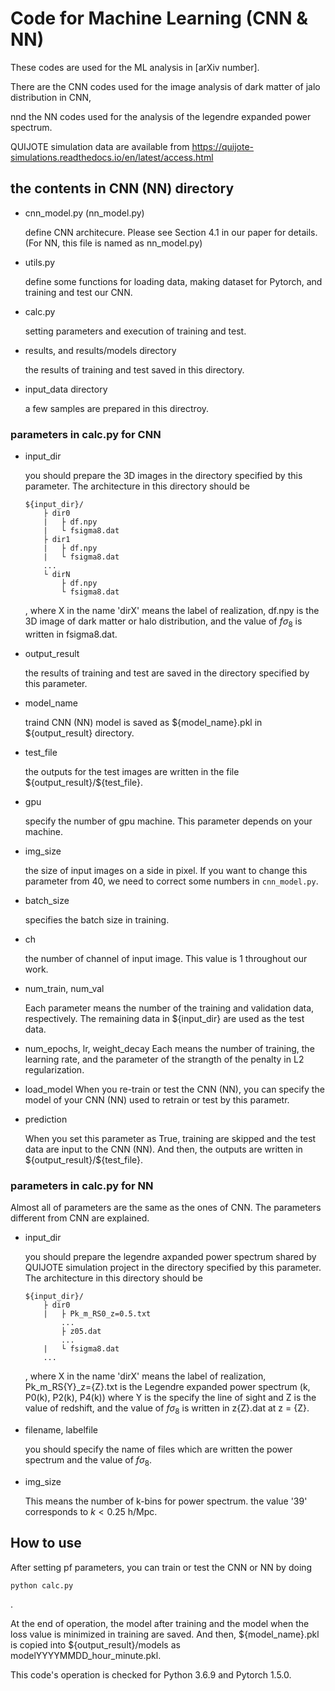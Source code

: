 # Code for Machine Learning (CNN & NN)

These codes are used for the ML analysis in [arXiv number].

There are the CNN codes used for the image analysis of dark matter of jalo distribution in CNN,

nnd the NN codes used for the analysis of the legendre expanded power spectrum.

QUIJOTE simulation data are available from https://quijote-simulations.readthedocs.io/en/latest/access.html

## the contents in CNN (NN) directory

- cnn_model.py (nn_model.py)

    define CNN architecure. Please see Section 4.1 in our paper for details. (For NN, this file is named as nn_model.py)

- utils.py

  define some functions for loading data, making dataset for Pytorch,  and training and test our CNN.

- calc.py

    setting parameters and execution of training and test.

- results, and results/models directory

    the results of training and test saved in this directory.

- input_data directory

    a few samples are prepared in this directroy.


### parameters in calc.py for CNN

- input_dir

    you should prepare the 3D images in the directory specified by this parameter. The architecture in this directory should be

    ```
    ${input_dir}/
        ├ dir0
        |   ├ df.npy
        |   └ fsigma8.dat
        ├ dir1
        |   ├ df.npy
        |   └ fsigma8.dat
        ...
        └ dirN
            ├ df.npy
            └ fsigma8.dat
    ```

    , where X in the name 'dirX' means the label of realization, df.npy is the 3D image of dark matter or halo distribution, and the value of $f\sigma_8$ is written in fsigma8.dat.

- output_result

    the results of training and test are saved in the directory specified by this parameter.

- model_name

    traind CNN (NN) model is saved as ${model_name}.pkl in ${output_result} directory.

- test_file

    the outputs for the test images are written in the file \${output_result}/\${test_file}.

- gpu

    specify the number of gpu machine. This parameter depends on your machine.

- img_size

    the size of input images on a side in pixel. If you want to change this parameter from 40, we need to correct some numbers in `cnn_model.py`.

- batch_size

    specifies the batch size in training.

- ch

    the number of channel of input image. This value is 1 throughout our work.

- num_train, num_val

    Each parameter means the number of the training and validation data, respectively. The remaining data in ${input_dir} are used as the test data.

- num_epochs, lr, weight_decay
  Each means the number of training, the learning rate, and the parameter of the strangth of the penalty in L2 regularization.

- load_model
  When you re-train or test the CNN (NN), you can specify the model of your CNN (NN) used to retrain or test by this parametr.

- prediction

  When you set this parameter as True, training are skipped and the test data are input to the CNN (NN). And then, the outputs are written in \${output_result}/\${test_file}.

### parameters in calc.py for NN

Almost all of parameters are the same as the ones of CNN. The parameters different from CNN are explained.

- input_dir

    you should prepare the legendre axpanded power spectrum shared by QUIJOTE simulation project in the directory specified by this parameter. The architecture in this directory should be

    ```
    ${input_dir}/
        ├ dir0
        |   ├ Pk_m_RS0_z=0.5.txt
            ...
            ├ z05.dat
            ...
        |   └ fsigma8.dat
        ...
    ```

    , where X in the name 'dirX' means the label of realization, Pk_m_RS{Y}_z={Z}.txt is the Legendre expanded power spectrum (k, P0(k), P2(k), P4(k)) where Y is the specify the line of sight and Z is the value of redshift, and the value of $f\sigma_8$ is written in z{Z}.dat at z = {Z}.

- filename, labelfile

    you should specify the name of files which are written the power spectrum and the value of $f \sigma_8$.

- img_size

    This means the number of k-bins for power spectrum. the value '39' corresponds to $k < 0.25$ h/Mpc.




## How to use

After setting pf parameters, you can train or test the CNN or NN by doing

```
python calc.py
```
.

At the end of operation, the model after training and the model when the loss value is minimized in training are saved. And then, \${model_name}.pkl is copied into \${output_result}/models as modelYYYYMMDD_hour_minute.pkl.

This code's operation is checked for Python 3.6.9 and Pytorch 1.5.0.